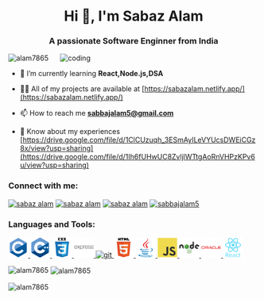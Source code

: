 <h1 align="center">Hi 👋, I'm Sabaz Alam</h1>
<h3 align="center">A passionate Software Enginner from India</h3>
<img align="right" alt="coding" width="400" src="https://user-images.githubusercontent.com/55389276/140866485-8fb1c876-9a8f-4d6a-98dc-08c4981eaf70.gif">
<p align="left"> <img src="https://komarev.com/ghpvc/?username=alam7865&label=Profile%20views&color=0e75b6&style=flat" alt="alam7865" /> </p>

- 🌱 I’m currently learning **React,Node.js,DSA**

- 👨‍💻 All of my projects are available at [https://sabazalam.netlify.app/](https://sabazalam.netlify.app/)

- 📫 How to reach me **sabbajalam5@gmail.com**

- 📄 Know about my experiences [https://drive.google.com/file/d/1ClCUzuqh_3ESmAyILeVYUcsDWEiCGz8x/view?usp=sharing](https://drive.google.com/file/d/1Ih6fUHwUC8ZvljlWTtgAoRnVHPzKPv6u/view?usp=sharing)

<h3 align="left">Connect with me:</h3>
<p align="left">
<a href="https://www.linkedin.com/in/sabaz-alam/" target="_blank"><img align="center" src="https://raw.githubusercontent.com/rahuldkjain/github-profile-readme-generator/master/src/images/icons/Social/linked-in-alt.svg" alt="sabaz alam" height="30" width="40" /></a>
<a href="https://www.hackerrank.com/profile/sabbajalam5" target="_blank"><img align="center" src="https://raw.githubusercontent.com/rahuldkjain/github-profile-readme-generator/master/src/images/icons/Social/hackerrank.svg" alt="sabaz alam" height="30" width="40" /></a>
<a href="https://leetcode.com/u/sabbajalam5/" target="_blank"><img align="center" src="https://raw.githubusercontent.com/rahuldkjain/github-profile-readme-generator/master/src/images/icons/Social/leet-code.svg" alt="sabaz alam" height="30" width="40" /></a>
<a href="https://auth.geeksforgeeks.org/user/sabbajalam5" target="_blank"><img align="center" src="https://raw.githubusercontent.com/rahuldkjain/github-profile-readme-generator/master/src/images/icons/Social/geeks-for-geeks.svg" alt="sabbajalam5" height="30" width="40" /></a>
</p>

<h3 align="left">Languages and Tools:</h3>
<p align="left"> <a href="https://www.cprogramming.com/" target="_blank" rel="noreferrer"> <img src="https://raw.githubusercontent.com/devicons/devicon/master/icons/c/c-original.svg" alt="c" width="40" height="40"/> </a> <a href="https://www.w3schools.com/cpp/" target="_blank" rel="noreferrer"> <img src="https://raw.githubusercontent.com/devicons/devicon/master/icons/cplusplus/cplusplus-original.svg" alt="cplusplus" width="40" height="40"/> </a> <a href="https://www.w3schools.com/css/" target="_blank" rel="noreferrer"> <img src="https://raw.githubusercontent.com/devicons/devicon/master/icons/css3/css3-original-wordmark.svg" alt="css3" width="40" height="40"/> </a> <a href="https://expressjs.com" target="_blank" rel="noreferrer"> <img src="https://raw.githubusercontent.com/devicons/devicon/master/icons/express/express-original-wordmark.svg" alt="express" width="40" height="40"/> </a> <a href="https://git-scm.com/" target="_blank" rel="noreferrer"> <img src="https://www.vectorlogo.zone/logos/git-scm/git-scm-icon.svg" alt="git" width="40" height="40"/> </a> <a href="https://www.w3.org/html/" target="_blank" rel="noreferrer"> <img src="https://raw.githubusercontent.com/devicons/devicon/master/icons/html5/html5-original-wordmark.svg" alt="html5" width="40" height="40"/> </a> <a href="https://www.java.com" target="_blank" rel="noreferrer"> <img src="https://raw.githubusercontent.com/devicons/devicon/master/icons/java/java-original.svg" alt="java" width="40" height="40"/> </a> <a href="https://developer.mozilla.org/en-US/docs/Web/JavaScript" target="_blank" rel="noreferrer"> <img src="https://raw.githubusercontent.com/devicons/devicon/master/icons/javascript/javascript-original.svg" alt="javascript" width="40" height="40"/> </a> <a href="https://nodejs.org" target="_blank" rel="noreferrer"> <img src="https://raw.githubusercontent.com/devicons/devicon/master/icons/nodejs/nodejs-original-wordmark.svg" alt="nodejs" width="40" height="40"/> </a> <a href="https://www.oracle.com/" target="_blank" rel="noreferrer"> <img src="https://raw.githubusercontent.com/devicons/devicon/master/icons/oracle/oracle-original.svg" alt="oracle" width="40" height="40"/> </a> <a href="https://reactjs.org/" target="_blank" rel="noreferrer"> <img src="https://raw.githubusercontent.com/devicons/devicon/master/icons/react/react-original-wordmark.svg" alt="react" width="40" height="40"/> </a> </p>

<p><img align="left" src="https://github-readme-stats.vercel.app/api/top-langs?username=alam7865&show_icons=true&locale=en&layout=compact" alt="alam7865" /></p>

<p>&nbsp;<img align="center" src="https://github-readme-stats.vercel.app/api?username=alam7865&show_icons=true&locale=en" alt="alam7865" /></p>

<p><img align="center" src="https://github-readme-streak-stats.herokuapp.com/?user=alam7865&" alt="alam7865" /></p>
